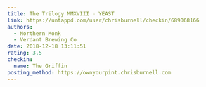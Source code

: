 ```yaml
---
title: The Trilogy MMXVIII - YEAST
link: https://untappd.com/user/chrisburnell/checkin/689068166
authors:
  - Northern Monk
  - Verdant Brewing Co
date: 2018-12-18 13:11:51
rating: 3.5
checkin:
  name: The Griffin
posting_method: https://ownyourpint.chrisburnell.com
---
```

